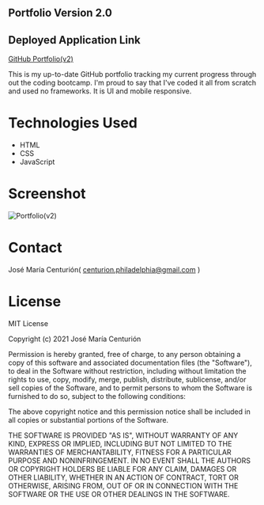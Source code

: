 ## Portfolio Version 2.0

## Deployed Application Link
[GitHub Portfolio(v2)](https://chemacenturion.github.io/Portfolio-v2/)

This is my up-to-date GitHub portfolio tracking my current progress through out the coding bootcamp.
I'm proud to say that I've coded it all from scratch and used no frameworks. It is UI and mobile responsive.

# Technologies Used

* HTML
* CSS
* JavaScript

# Screenshot
![Portfolio(v2)](https://github.com/chemacenturion/Portfolio-v2/blob/main/assets/images/Portfolio-v2.gif?raw=true)

# Contact

José María Centurión( centurion.philadelphia@gmail.com )

# License

MIT License

Copyright (c) 2021 José María Centurión

Permission is hereby granted, free of charge, to any person obtaining a copy of this software and associated documentation files (the "Software"), to deal in the Software without restriction, including without limitation the rights to use, copy, modify, merge, publish, distribute, sublicense, and/or sell copies of the Software, and to permit persons to whom the Software is furnished to do so, subject to the following conditions:

The above copyright notice and this permission notice shall be included in all copies or substantial portions of the Software.

THE SOFTWARE IS PROVIDED "AS IS", WITHOUT WARRANTY OF ANY KIND, EXPRESS OR IMPLIED, INCLUDING BUT NOT LIMITED TO THE WARRANTIES OF MERCHANTABILITY, FITNESS FOR A PARTICULAR PURPOSE AND NONINFRINGEMENT. IN NO EVENT SHALL THE AUTHORS OR COPYRIGHT HOLDERS BE LIABLE FOR ANY CLAIM, DAMAGES OR OTHER LIABILITY, WHETHER IN AN ACTION OF CONTRACT, TORT OR OTHERWISE, ARISING FROM, OUT OF OR IN CONNECTION WITH THE SOFTWARE OR THE USE OR OTHER DEALINGS IN THE SOFTWARE.
